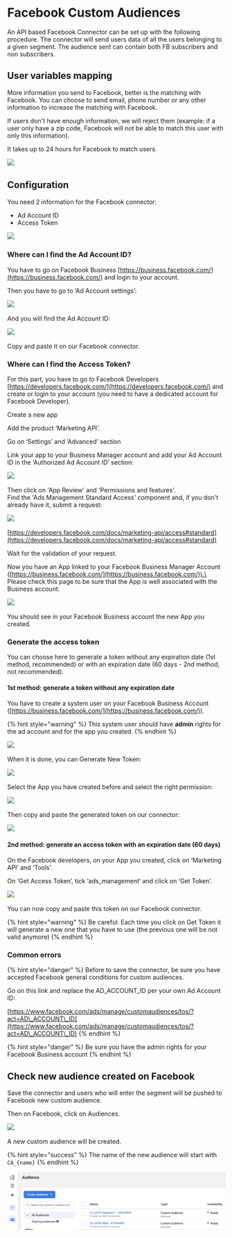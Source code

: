 # Facebook Custom Audiences

​An API based Facebook Connector can be set up with the following procedure. The connector will send users data of all the users belonging to a given segment. The audience sent can contain both FB subscribers and non subscribers.

## User variables mapping <a href="#user-variables-mapping" id="user-variables-mapping"></a>

More information you send to Facebook, better is the matching with Facebook. You can choose to send email, phone number or any other information to increase the matching with Facebook.

If users don't have enough information, we will reject them (example: if a user only have a zip code, Facebook will not be able to match this user with only this information).

It takes up to 24 hours for Facebook to match users.

![](https://2406699966-files.gitbook.io/\~/files/v0/b/gitbook-x-prod.appspot.com/o/spaces%2F-LlBEwG5kQoxsckaoAZh%2Fuploads%2FqwrdEXcNtoOMhL6VqwrH%2FCapture%20d%E2%80%99e%CC%81cran%202021-11-26%20a%CC%80%2010.24.27.png?alt=media\&token=230fc01b-01e6-41a9-98b5-b54ba382c7d9)

## Configuration <a href="#configuration" id="configuration"></a>

You need 2 information for the Facebook connector:

* Ad Account ID
* Access Token

![](https://2406699966-files.gitbook.io/\~/files/v0/b/gitbook-legacy-files/o/assets%2F-LlBEwG5kQoxsckaoAZh%2F-M9XdQPuLipbdPkbWJl1%2F-M9Xevu2HiU92gk5JR4Q%2FCapture%20d%E2%80%99e%CC%81cran%202020-06-10%20a%CC%80%2011.03.04.png?alt=media\&token=9451b79e-5941-4e23-811d-06efa598c909)

### Where can I find the Ad Account ID? <a href="#where-can-i-find-the-ad-account-id" id="where-can-i-find-the-ad-account-id"></a>

You have to go on Facebook Business [https://business.facebook.com/](https://business.facebook.com/) and login to your account.

Then you have to go to ‘Ad Account settings’:

![](https://2406699966-files.gitbook.io/\~/files/v0/b/gitbook-legacy-files/o/assets%2F-LlBEwG5kQoxsckaoAZh%2F-M9XdQPuLipbdPkbWJl1%2F-M9Xh49TcBPbE8UTl3ud%2FCapture%20d%E2%80%99e%CC%81cran%202020-06-10%20a%CC%80%2010.50.21.png?alt=media\&token=bc4004eb-961a-479c-9fc2-75b741727e89)

And you will find the Ad Account ID:

![](https://2406699966-files.gitbook.io/\~/files/v0/b/gitbook-legacy-files/o/assets%2F-LlBEwG5kQoxsckaoAZh%2F-M9XdQPuLipbdPkbWJl1%2F-M9XgyL7RIyFnGMU6jKh%2FCapture%20d%E2%80%99e%CC%81cran%202020-06-10%20a%CC%80%2011.33.39.png?alt=media\&token=293d02df-f048-4c53-ba0c-7cf9fd3c9e38)

Copy and paste it on our Facebook connector.

### Where can I find the Access Token? <a href="#where-can-i-find-the-access-token" id="where-can-i-find-the-access-token"></a>

For this part, you have to go to Facebook Developers [https://developers.facebook.com/](https://developers.facebook.com/) and create or login to your account (you need to have a dedicated account for Facebook Developer).

Create a new app

Add the product ‘Marketing API’.

Go on ‘Settings’ and ‘Advanced’ section

Link your app to your Business Manager account and add your Ad Account ID in the ‘Authorized Ad Account ID’ section:

![](https://2406699966-files.gitbook.io/\~/files/v0/b/gitbook-legacy-files/o/assets%2F-LlBEwG5kQoxsckaoAZh%2F-M9XdQPuLipbdPkbWJl1%2F-M9XhMTu3uhk2ndkeJnU%2FCapture%20d%E2%80%99e%CC%81cran%202020-06-10%20a%CC%80%2011.01.44.png?alt=media\&token=7e344337-0c2d-4c9a-9c3e-d1b784dd06fd)

Then click on 'App Review' and 'Permissions and features'.\
Find the 'Ads Management Standard Access' component and, if you don't already have it, submit a request:

![](https://2406699966-files.gitbook.io/\~/files/v0/b/gitbook-legacy-files/o/assets%2F-LlBEwG5kQoxsckaoAZh%2F-MK9F2M3b2lh7DHy53vX%2F-MK9FVSXBTOqmwHk1TKN%2FMarketing%20API%20Standard%20access%20request.png?alt=media\&token=37d9e495-2a94-4963-aa8d-fa82e8f86552)

[https://developers.facebook.com/docs/marketing-api/access#standard](https://developers.facebook.com/docs/marketing-api/access#standard)​

Wait for the validation of your request.

Now you have an App linked to your Facebook Business Manager Account ([https://business.facebook.com/](https://business.facebook.com/)).\
Please check this page to be sure that the App is well associated with the Business account:

![](https://2406699966-files.gitbook.io/\~/files/v0/b/gitbook-legacy-files/o/assets%2F-LlBEwG5kQoxsckaoAZh%2F-Ma2qyxWuqeIvtNXLCIg%2F-Ma2rkqvFA5px8jSno8e%2FCapture%20d%E2%80%99e%CC%81cran%202021-05-19%20a%CC%80%2010.55.23.png?alt=media\&token=883787b9-6f0c-4449-8965-2f55826a47dd)

You should see in your Facebook Business account the new App you created.

### Generate the access token <a href="#generate-the-access-token" id="generate-the-access-token"></a>

You can choose here to generate a token without any expiration date (1st method, recommended) or with an expiration date (60 days - 2nd method, not recommended).

#### 1st method: generate a token without any expiration date <a href="#1st-method-generate-a-token-without-any-expiration-date" id="1st-method-generate-a-token-without-any-expiration-date"></a>

You have to create a system user on your Facebook Business Account ([https://business.facebook.com/](https://business.facebook.com/)).

{% hint style="warning" %}
This system user should have **admin** rights for the ad account and for the app you created.
{% endhint %}

![](https://2406699966-files.gitbook.io/\~/files/v0/b/gitbook-legacy-files/o/assets%2F-LlBEwG5kQoxsckaoAZh%2F-Ma2tlwZHdZbXEDou9iQ%2F-Ma2v-Sz535B9cqmdcgk%2FCapture%20d%E2%80%99e%CC%81cran%202021-05-19%20a%CC%80%2010.55.58.png?alt=media\&token=b6135a3d-95ef-4000-93e4-c587d62b6570)

When it is done, you can Generate New Token:

![](https://2406699966-files.gitbook.io/\~/files/v0/b/gitbook-legacy-files/o/assets%2F-LlBEwG5kQoxsckaoAZh%2F-Ma2tlwZHdZbXEDou9iQ%2F-Ma2vCHFA52RMRQH8Ano%2FCapture%20d%E2%80%99e%CC%81cran%202021-05-19%20a%CC%80%2010.57.44.png?alt=media\&token=de993c18-13d9-4304-afb7-d598ad997bde)

Select the App you have created before and select the right permission:

![](https://2406699966-files.gitbook.io/\~/files/v0/b/gitbook-legacy-files/o/assets%2F-LlBEwG5kQoxsckaoAZh%2F-Ma2tlwZHdZbXEDou9iQ%2F-Ma2vRM4u-gQ-95hsM7I%2FCapture%20d%E2%80%99e%CC%81cran%202021-05-19%20a%CC%80%2010.58.58.png?alt=media\&token=163075c5-44b2-4b3b-b58c-c0c9fa03f8be)

Then copy and paste the generated token on our connector:

![](https://2406699966-files.gitbook.io/\~/files/v0/b/gitbook-legacy-files/o/assets%2F-LlBEwG5kQoxsckaoAZh%2F-Ma2tlwZHdZbXEDou9iQ%2F-Ma2vkpUr\_fPie9UzRtg%2Fimage.png?alt=media\&token=4f7b11b3-4983-4d73-b600-a5247596e34e)

#### 2nd method: generate an access token with an expiration date (60 days) <a href="#2nd-method-generate-an-access-token-with-an-expiration-date-60-days" id="2nd-method-generate-an-access-token-with-an-expiration-date-60-days"></a>

On the Facebook developers, on your App you created, click on ‘Marketing API’ and ‘Tools’.

On ‘Get Access Token’, tick ‘ads\_management’ and click on ‘Get Token’.

![](https://2406699966-files.gitbook.io/\~/files/v0/b/gitbook-legacy-files/o/assets%2F-LlBEwG5kQoxsckaoAZh%2F-M9XdQPuLipbdPkbWJl1%2F-M9XhW8e0jVMiNtoP9SI%2FCapture%20d%E2%80%99e%CC%81cran%202020-06-10%20a%CC%80%2011.02.09.png?alt=media\&token=7429ca3d-d0c2-4dc1-8af4-b39373aa1814)

You can now copy and paste this token on our Facebook connector.

{% hint style="warning" %}
Be careful: Each time you click on Get Token it will generate a new one that you have to use (the previous one will be not valid anymore)
{% endhint %}

### Common errors <a href="#common-errors" id="common-errors"></a>

{% hint style="danger" %}
Before to save the connector, be sure you have accepted Facebook general conditions for custom audiences.

Go on this link and replace the AD\_ACCOUNT\_ID per your own Ad Account ID:

[https://www.facebook.com/ads/manage/customaudiences/tos/?act=AD\_ACCOUNT\_ID](https://www.facebook.com/ads/manage/customaudiences/tos/?act=AD\_ACCOUNT\_ID)
{% endhint %}

{% hint style="danger" %}
Be sure you have the admin rights for your Facebook Business account
{% endhint %}

## Check new audience created on Facebook <a href="#check-new-audience-created-on-facebook" id="check-new-audience-created-on-facebook"></a>

Save the connector and users who will enter the segment will be pushed to Facebook new custom audience.

Then on Facebook, click on Audiences.

![](https://2406699966-files.gitbook.io/\~/files/v0/b/gitbook-x-prod.appspot.com/o/spaces%2F-LlBEwG5kQoxsckaoAZh%2Fuploads%2FCcMCljiGyyAk13A92c4N%2FCapture%20d%E2%80%99e%CC%81cran%202021-11-25%20a%CC%80%2018.09.45.png?alt=media\&token=b50ce462-0213-4069-a0da-f27e8455a84c)

A new custom audience will be created.

{% hint style="success" %}
The name of the new audience will start with `CA_{name}`
{% endhint %}

![](<../../../../.gitbook/assets/image (32).png>)
